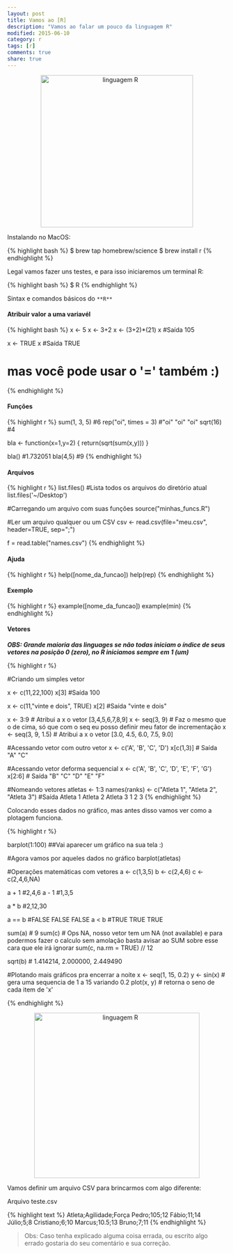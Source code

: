 ```yaml
---
layout: post
title: Vamos ao [R]
description: "Vamos ao falar um pouco da linguagem R"
modified: 2015-06-10
category: r
tags: [r]
comments: true
share: true
---
```


<p style="text-align: center;">
  <img src="{{site.baseurl}}/img/posts/R_logo.png" alt="linguagem R" style="height:350px;" >
</p>


Instalando no MacOS:

{% highlight bash %}
$ brew tap homebrew/science
$ brew install r
{% endhighlight %}


Legal vamos fazer uns testes, e para isso iniciaremos um terminal R:

{% highlight bash %}
$ R
{% endhighlight %}


Sintax e comandos básicos do ``**R**``


#### Atribuir valor a uma variavél
{% highlight bash %}
x <- 5
x <- 3+2
x <- (3+2)*(21)
x #Saída 105

x <- TRUE
x #Saída TRUE

# mas você pode usar o '=' também :)

{% endhighlight %}


#### Funções
{% highlight r %}
sum(1, 3, 5) #6
rep("oi", times = 3) #"oi" "oi" "oi"
sqrt(16) #4

bla <- function(x=1,y=2) {
  return(sqrt(sum(x,y)))
}

bla() #1.732051
bla(4,5) #9
{% endhighlight %}

#### Arquivos

{% highlight r %}
list.files() #Lista todos os arquivos do diretório atual
list.files('~/Desktop') 

#Carregando um arquivo com suas funções
source("minhas_funcs.R")

#Ler um arquivo qualquer ou um CSV
csv <- read.csv(file="meu.csv", header=TRUE, sep=";")

f = read.table("names.csv")
{% endhighlight %}

#### Ajuda

{% highlight r %}
help([nome_da_funcao])
help(rep)
{% endhighlight %}

#### Exemplo

{% highlight r %}
example([nome_da_funcao])
example(min)
{% endhighlight %}


#### Vetores

***OBS: Grande maioria das linguages se não todas iniciam o índice de seus vetores na posição 0 (zero), no R iniciamos sempre em 1 (um)***

{% highlight r %}

#Criando um simples vetor

x <- c(11,22,100)
x[3] #Saída 100

x <- c(11,"vinte e dois", TRUE)
x[2] #Saída "vinte e dois"

x <- 3:9 # Atribui a x o vetor [3,4,5,6,7,8,9]
x <- seq(3, 9) # Faz o mesmo que o de cima, só que com o seq eu posso definir meu fator de incrementação
x <- seq(3, 9, 1.5) # Atribui a x o vetor [3.0, 4.5, 6.0, 7.5, 9.0]

#Acessando vetor com outro vetor
x <- c('A', 'B', 'C', 'D')
x[c(1,3)]  # Saída "A" "C"

#Acessando vetor deforma sequencial
x <- c('A', 'B', 'C', 'D', 'E', 'F', 'G')
x[2:6]  # Saída "B" "C" "D" "E" "F"


#Nomeando vetores
atletas <- 1:3
names(ranks) <- c("Atleta 1", "Atleta 2", "Atleta 3")
#Saída
Atleta 1 Atleta 2 Atleta 3
       1        2        3
{% endhighlight %}

Colocando esses dados no gráfico, mas antes disso vamos ver como a plotagem funciona.

{% highlight r %}

barplot(1:100) ##Vai aparecer um gráfico na sua tela :)

#Agora vamos por aqueles dados no gráfico
barplot(atletas)

#Operações matemáticas com vetores
a <- c(1,3,5)
b <- c(2,4,6)
c <- c(2,4,6,NA)

a + 1 #2,4,6
a - 1 #1,3,5

a * b #2,12,30

a == b #FALSE FALSE FALSE
a < b  #TRUE TRUE TRUE


sum(a) # 9
sum(c) # Ops NA, nosso vetor tem um NA (not available) e para podermos fazer o calculo sem amolação basta avisar ao SUM sobre esse cara que ele irá ignorar
sum(c, na.rm = TRUE) // 12

sqrt(b) # 1.414214, 2.000000, 2.449490

#Plotando mais gráficos pra encerrar a noite
x <- seq(1, 15, 0.2)
y <- sin(x) # gera uma sequencia de 1 a 15 variando 0.2
plot(x, y) # retorna o seno de cada item de 'x'

{% endhighlight %}

<p style="text-align: center;">
  <img src="{{site.baseurl}}/img/posts/ultimo-grafico-r-linguagem.png" alt="linguagem R" style="height:380px;" >
</p>

Vamos definir um arquivo CSV para brincarmos com algo diferente:

Arquivo teste.csv

{% highlight text %}
Atleta;Agilidade;Força
Pedro;105;12
Fábio;11;14
Júlio;5;8
Cristiano;6;10
Marcus;10.5;13
Bruno;7;11 
{% endhighlight %}



> Obs: Caso tenha explicado alguma coisa errada, ou escrito algo errado gostaria do seu comentário e sua correção.
